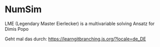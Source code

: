 # NumSim
LME (Legendary Master Eierlecker) is a multivariable solving Ansatz for Dimis Popo

Geht mal das durch: https://learngitbranching.js.org/?locale=de_DE